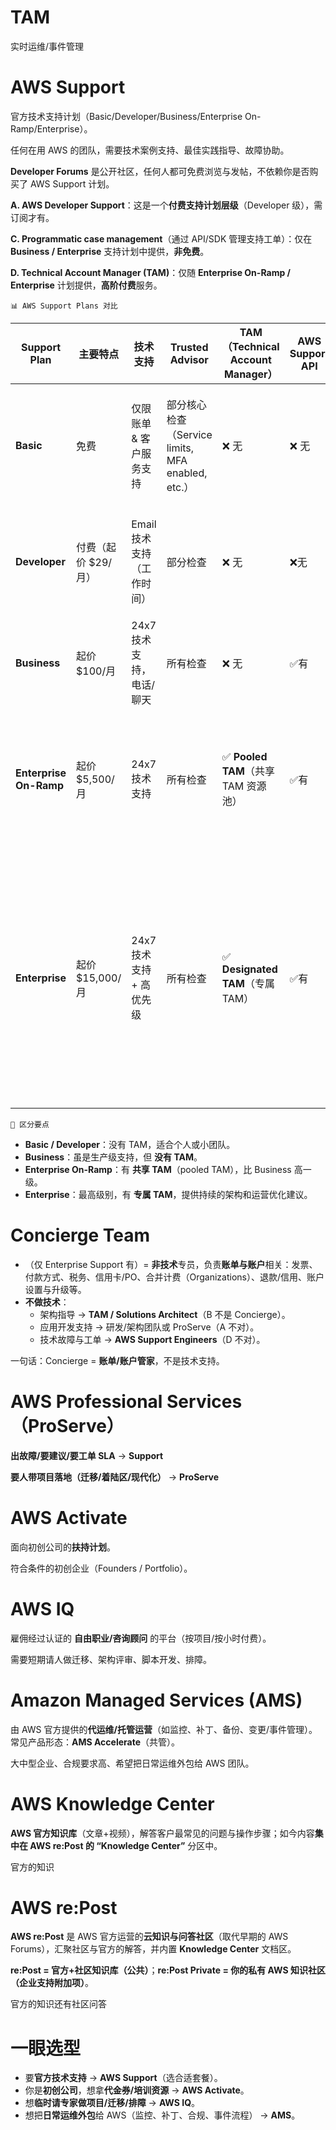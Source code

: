 # TAM

实时运维/事件管理



# AWS Support

官方技术支持计划（Basic/Developer/Business/Enterprise On-Ramp/Enterprise）。

任何在用 AWS 的团队，需要技术案例支持、最佳实践指导、故障协助。



**Developer Forums** 是公开社区，任何人都可免费浏览与发帖，不依赖你是否购买了 AWS Support 计划。

**A. AWS Developer Support**：这是一个**付费支持计划层级**（Developer 级），需订阅才有。

**C. Programmatic case management**（通过 API/SDK 管理支持工单）：仅在 **Business / Enterprise** 支持计划中提供，**非免费**。

**D. Technical Account Manager (TAM)**：仅随 **Enterprise On-Ramp / Enterprise** 计划提供，**高阶付费**服务。





`📊 AWS Support Plans 对比`

| Support Plan           | 主要特点            | 技术支持                   | Trusted Advisor                                   | TAM（Technical Account Manager）    | AWS Support API | 适用场景                                                    |
| ---------------------- | ------------------- | -------------------------- | ------------------------------------------------- | ----------------------------------- | --------------- | ----------------------------------------------------------- |
| **Basic**              | 免费                | 仅限账单 & 客户服务支持    | 部分核心检查（Service limits, MFA enabled, etc.） | ❌ 无                                | ❌ 无            | 学习、个人实验、非生产环境                                  |
| **Developer**          | 付费（起价 $29/月） | Email 技术支持（工作时间） | 部分检查                                          | ❌ 无                                | ❌无             | 开发/测试环境、小团队                                       |
| **Business**           | 起价 $100/月        | 24x7 技术支持，电话/聊天   | 所有检查                                          | ❌ 无                                | ✅有             | 生产环境、中小型企业                                        |
| **Enterprise On-Ramp** | 起价 $5,500/月      | 24x7 技术支持              | 所有检查                                          | ✅ **Pooled TAM**（共享 TAM 资源池） | ✅有             | 生产环境、大中型企业，需要架构指导                          |
| **Enterprise**         | 起价 $15,000/月     | 24x7 技术支持 + 高优先级   | 所有检查                                          | ✅ **Designated TAM**（专属 TAM）    | ✅有             | 大型企业/关键任务系统，需要长期架构优化、安全、成本控制建议 |

`🎯 区分要点`

- **Basic / Developer**：没有 TAM，适合个人或小团队。
- **Business**：虽是生产级支持，但 **没有 TAM**。
- **Enterprise On-Ramp**：有 **共享 TAM**（pooled TAM），比 Business 高一级。
- **Enterprise**：最高级别，有 **专属 TAM**，提供持续的架构和运营优化建议。

# Concierge Team

- （仅 Enterprise Support 有）= **非技术**专员，负责**账单与账户**相关：发票、付款方式、税务、信用卡/PO、合并计费（Organizations）、退款/信用、账户设置与升级等。
- **不做技术**：
  - 架构指导 → **TAM / Solutions Architect**（B 不是 Concierge）。
  - 应用开发支持 → 研发/架构团队或 ProServe（A 不对）。
  - 技术故障与工单 → **AWS Support Engineers**（D 不对）。

一句话：Concierge = **账单/账户管家**，不是技术支持。

# AWS Professional Services（ProServe）

**出故障/要建议/要工单 SLA** → **Support**

**要人带项目落地（迁移/着陆区/现代化）** → **ProServe**

# AWS Activate

面向初创公司的**扶持计划**。

符合条件的初创企业（Founders / Portfolio）。

# AWS IQ

雇佣经过认证的 **自由职业/咨询顾问** 的平台（按项目/按小时付费）。

需要短期请人做迁移、架构评审、脚本开发、排障。

# Amazon Managed Services (AMS)

由 AWS 官方提供的**代运维/托管运营**（如监控、补丁、备份、变更/事件管理）。常见产品形态：**AMS Accelerate**（共管）。

大中型企业、合规要求高、希望把日常运维外包给 AWS 团队。

# AWS Knowledge Center

 **AWS 官方知识库**（文章+视频），解答客户最常见的问题与操作步骤；如今内容**集中在 AWS re:Post 的 “Knowledge Center”** 分区中。

官方的知识

# AWS re:Post

**AWS re:Post** 是 AWS 官方运营的**云知识与问答社区**（取代早期的 AWS Forums），汇聚社区与官方的解答，并内置 **Knowledge Center** 文档区。

**re:Post = 官方+社区知识库（公共）**；**re:Post Private = 你的私有 AWS 知识社区（企业支持附加项）**。

官方的知识还有社区问答



# 一眼选型

- 要**官方技术支持** → **AWS Support**（选合适套餐）。
- 你是**初创公司**，想拿**代金券/培训资源** → **AWS Activate**。
- 想**临时请专家做项目/迁移/排障** → **AWS IQ**。
- 想把**日常运维外包**给 AWS（监控、补丁、合规、事件流程） → **AMS**。




